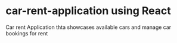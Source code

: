 # car-rent-application using React
Car rent Application thta showcases available cars and manage car bookings for rent
